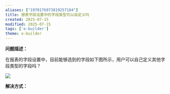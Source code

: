 ```yaml
---
aliases: ["1970176973819257184"]
title: 报表字段设置中的字段类型可以自定义吗
created: 2025-07-15
modified: 2025-07-15
tags: ['e-builder']
theme: e-builder
---
```


**问题描述：**

在报表的字段设置中，目前能够选到的字段如下图所示，用户可以自己定义其他字段类型的字段吗？

![](https://myhelpdoc.oss-cn-heyuan.aliyuncs.com/mdimages/5e8807d2bfe89027f6b08bac4b66697f.jpg)

**解决方式：**


